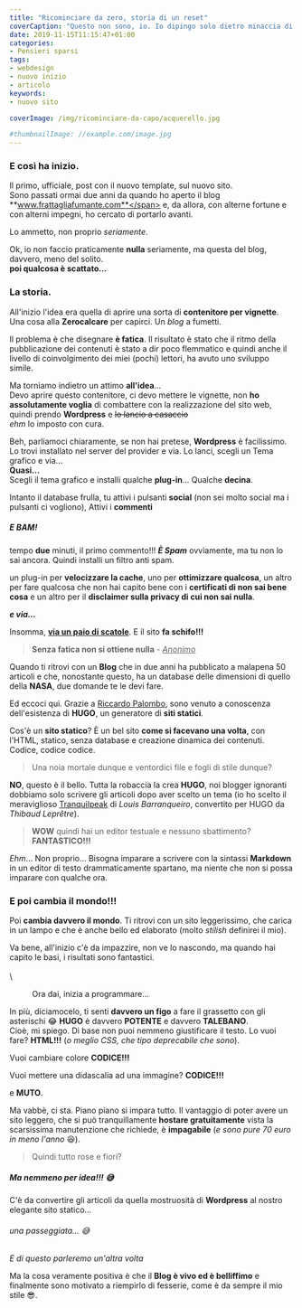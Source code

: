 ```yaml
---
title: "Ricominciare da zero, storia di un reset"
coverCaption: "Questo non sono, io. Io dipingo solo dietro minaccia di morte 😂- Photo by [**Nik MacMillan**] (https://unsplash.com/@nikarthur?utm_source=unsplash&utm_medium=referral&utm_content=creditCopyText) on [*Unsplash*](https://unsplash.com/)"
date: 2019-11-15T11:15:47+01:00
categories:
- Pensieri sparsi
tags:
- webdesign
- nuovo inizio
- articolo
keywords:
- nuovo sito

coverImage: /img/ricominciare-da-capo/acquerello.jpg

#thumbnailImage: //example.com/image.jpg
---
```


### E così ha inizio.
Il primo, ufficiale, post con il nuovo template, sul nuovo sito.\
Sono passati ormai due anni da quando ho aperto il blog <span class="rosso">**www.frattagliafumante.com**</span> e, da allora, con alterne fortune e con alterni impegni, ho cercato di portarlo avanti.
<!--more-->
Lo ammetto, non proprio *seriamente*.

Ok, io non faccio praticamente **nulla** seriamente, ma questa del blog, davvero, meno del solito.\
**poi qualcosa è scattato...**


### La storia.
All'inizio l'idea era quella di aprire una sorta di **contenitore per vignette**. Una cosa alla **Zerocalcare** per capirci. Un *blog* a fumetti.

Il problema è che disegnare **è fatica**.
Il risultato è stato che il ritmo della pubblicazione dei contenuti è stato a dir poco flemmatico e quindi anche il livello di coinvolgimento dei miei (pochi) lettori, ha avuto uno sviluppo simile.

Ma torniamo indietro un attimo <span class="rosso">**all'idea**...</span>\
Devo aprire questo contenitore, ci devo mettere le vignette, non **ho assolutamente voglia** di combattere con la realizzazione del sito web, quindi prendo **Wordpress** e ~~lo lancio a casaccio~~\
*ehm* lo imposto con cura.

Beh, parliamoci chiaramente, se non hai pretese, **Wordpress** è facilissimo. Lo trovi installato nel server del provider e via.
Lo lanci, scegli un Tema grafico e via...\
**Quasi...**\
Scegli il tema grafico e installi qualche **plug-in**... Qualche **decina**.

Intanto il database frulla, tu attivi i pulsanti **social** (non sei molto social ma i pulsanti ci vogliono), Attivi i **commenti**

##### E BAM!
tempo **due** minuti, il primo commento!!!
***È Spam*** ovviamente, ma tu non lo sai ancora.
Quindi installi un filtro anti spam.

un plug-in per **velocizzare la cache**, uno per **ottimizzare qualcosa**, un altro per fare qualcosa che non hai capito bene con i **certificati di non sai bene cosa** e un altro per il **disclaimer sulla privacy di cui non sai nulla**.

_**e via...**_

Insomma, <u>__via un paio di scatole__</u>. E il sito **fa schifo!!!**

>**Senza fatica non si ottiene nulla** - <u>*Anonimo*</u>

Quando ti ritrovi con un **Blog** che in due anni ha pubblicato a malapena 50 articoli e che, nonostante questo, ha un database delle dimensioni di quello della **NASA**, due domande te le devi fare.

Ed eccoci qui. Grazie a [Riccardo Palombo](http://www.riccardo.im), sono venuto a conoscenza dell'esistenza di <span class="rosso">**HUGO**</span>, un generatore di **siti statici**.

Cos'è un **sito statico**? È un bel sito **come si facevano una volta**, con l'HTML, statico, senza database e creazione dinamica dei contenuti. Codice, codice codice.

>Una noia mortale dunque e ventordici file e fogli di stile dunque?

**NO**, questo è il bello. Tutta la robaccia la crea **HUGO**, noi blogger ignoranti dobbiamo solo scrivere gli articoli dopo aver scelto un tema (io ho scelto il meraviglioso [Tranquilpeak](themes.gohugo.io/hugo-tranquilpeak-theme/) di *Louis Barranqueiro*, convertito per HUGO da *Thibaud Leprêtre*).

>**WOW** quindi hai un editor testuale e nessuno sbattimento? **FANTASTICO!!!**

*Ehm*... Non proprio... Bisogna imparare a scrivere con la sintassi **Markdown** in un editor di testo drammaticamente spartano, ma niente che non si possa imparare con qualche ora.

### E poi cambia il mondo!!!

Poi **cambia davvero il mondo**. Ti ritrovi con un sito leggerissimo, che carica in un lampo e che è anche bello ed elaborato (molto *stilish* definirei il mio).

Va bene, all'inizio c'è da impazzire, non ve lo nascondo, ma quando hai capito le basi, i risultati sono fantastici.\
\
\
<div class="immagine">
<figure class="img1 embed news">
  <img src="https://medias.spotern.com/spots/w640/4/4088-1532336916.jpg" alt="">
  <figcaption> Ora dai, inizia a programmare... </figcaption>
</figure>
</div>


In più, diciamocelo, ti senti **davvero un figo** a fare il grassetto con gli asterischi :joy:
**HUGO** è davvero **POTENTE** e davvero **TALEBANO**.\
Cioè, mi spiego. Di base non puoi nemmeno giustificare il testo.
Lo vuoi fare? **HTML!!!** (*o meglio CSS, che tipo deprecabile che sono*).

Vuoi cambiare colore <span class="rosso">**CODICE!!!**</span>

Vuoi mettere una didascalia ad una immagine? <span class="rosso">**CODICE!!!**</span>

e <span class="rosso">**MUTO**.</span>

Ma vabbè, ci sta. Piano piano si impara tutto.
Il vantaggio di poter avere un sito leggero, che si può tranquillamente **hostare gratuitamente** vista la scarsissima manutenzione che richiede, è **impagabile** (*e sono pure 70 euro in meno l'anno* 😆).

>Quindi tutto rose e fiori?

##### Ma nemmeno per idea!!! 😅

C'è da convertire gli articoli da quella mostruosità di **Wordpress** al nostro elegante sito statico...

###### una passeggiata... 😅

*E di questo parleremo un'altra volta*

Ma la cosa veramente positiva è che il **Blog è vivo ed è belliffimo** e finalmente sono motivato a riempirlo di fesserie, come è da sempre il mio stile 😎.
